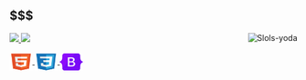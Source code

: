 ## $$$
 <div>
  <a href="https://github.com/slolstrix">
  <img height="180em" src="https://github-readme-stats.vercel.app/api?username=slolstrix&show_icons=true&theme=midnight-purple&include_all_commits=true&count_private=true"/>
  <img height="150em" src="https://github-readme-stats.vercel.app/api/top-langs/?username=slolstrix&layout=compact&langs_count=7&theme=midnight-purple"/>
  <img align="right" alt="Slols-yoda" src=https://i.pinimg.com/originals/ca/15/e3/ca15e394459d9f64e16d80c494405e5b.gif>
</div>
 
<div style="display: inline_block"><br>
  <img align="center" alt="Slols-HTML" height="30" width="40" src="https://raw.githubusercontent.com/devicons/devicon/master/icons/html5/html5-original.svg">
  <img align="center" alt="Slols-CSS" height="30" width="40" src="https://raw.githubusercontent.com/devicons/devicon/master/icons/css3/css3-original.svg">
  <img align="center" alt="Slols-CSS" height="30" width="40" src="https://github.com/devicons/devicon/blob/master/icons/bootstrap/bootstrap-original.svg">
</div>
  
  ##
